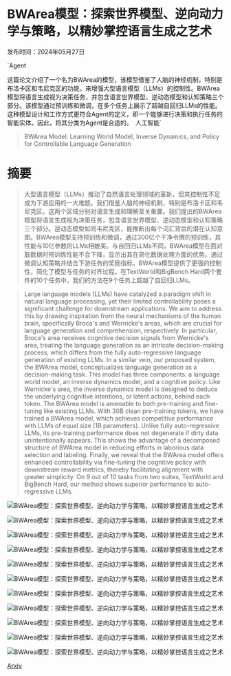 # BWArea模型：探索世界模型、逆向动力学与策略，以精妙掌控语言生成之艺术

发布时间：2024年05月27日

`Agent

这篇论文介绍了一个名为BWArea的模型，该模型借鉴了人脑的神经机制，特别是布洛卡区和韦尼克区的功能，来增强大型语言模型（LLMs）的控制性。BWArea模型将语言生成视为决策任务，并包含语言世界模型、逆动态模型和认知策略三个部分。该模型通过预训练和微调，在多个任务上展示了超越自回归LLMs的性能。这种模型设计和工作方式更符合Agent的定义，即一个能够进行决策和执行任务的智能实体。因此，将其分类为Agent是合适的。` `人工智能`

> BWArea Model: Learning World Model, Inverse Dynamics, and Policy for Controllable Language Generation

# 摘要

> 大型语言模型（LLMs）推动了自然语言处理领域的革新，但其控制性不足成为下游应用的一大难题。我们借鉴人脑的神经机制，特别是布洛卡区和韦尼克区，这两个区域分别对语言生成和理解至关重要。我们提出的BWArea模型将语言生成视为决策任务，包含语言世界模型、逆动态模型和认知策略三个部分。逆动态模型如同韦尼克区，能推断出每个词汇背后的潜在认知意图。BWArea模型支持预训练和微调，通过300亿个干净令牌的预训练，其性能与10亿参数的LLMs相媲美。与自回归LLMs不同，BWArea模型在面对脏数据时预训练性能不会下降，显示出其在简化数据处理方面的优势。通过微调认知策略并结合下游任务的奖励指标，BWArea模型提供了更强的控制性，简化了模型与任务的对齐过程。在TextWorld和BigBench Hard两个套件的10个任务中，我们的方法在9个任务上超越了自回归LLMs。

> Large language models (LLMs) have catalyzed a paradigm shift in natural language processing, yet their limited controllability poses a significant challenge for downstream applications. We aim to address this by drawing inspiration from the neural mechanisms of the human brain, specifically Broca's and Wernicke's areas, which are crucial for language generation and comprehension, respectively. In particular, Broca's area receives cognitive decision signals from Wernicke's area, treating the language generation as an intricate decision-making process, which differs from the fully auto-regressive language generation of existing LLMs. In a similar vein, our proposed system, the BWArea model, conceptualizes language generation as a decision-making task. This model has three components: a language world model, an inverse dynamics model, and a cognitive policy. Like Wernicke's area, the inverse dynamics model is designed to deduce the underlying cognitive intentions, or latent actions, behind each token. The BWArea model is amenable to both pre-training and fine-tuning like existing LLMs. With 30B clean pre-training tokens, we have trained a BWArea model, which achieves competitive performance with LLMs of equal size (1B parameters). Unlike fully auto-regressive LLMs, its pre-training performance does not degenerate if dirty data unintentionally appears. This shows the advantage of a decomposed structure of BWArea model in reducing efforts in laborious data selection and labeling. Finally, we reveal that the BWArea model offers enhanced controllability via fine-tuning the cognitive policy with downstream reward metrics, thereby facilitating alignment with greater simplicity. On 9 out of 10 tasks from two suites, TextWorld and BigBench Hard, our method shows superior performance to auto-regressive LLMs.

![BWArea模型：探索世界模型、逆向动力学与策略，以精妙掌控语言生成之艺术](../../../paper_images/2405.17039/x1.png)

![BWArea模型：探索世界模型、逆向动力学与策略，以精妙掌控语言生成之艺术](../../../paper_images/2405.17039/x2.png)

![BWArea模型：探索世界模型、逆向动力学与策略，以精妙掌控语言生成之艺术](../../../paper_images/2405.17039/x3.png)

![BWArea模型：探索世界模型、逆向动力学与策略，以精妙掌控语言生成之艺术](../../../paper_images/2405.17039/x4.png)

![BWArea模型：探索世界模型、逆向动力学与策略，以精妙掌控语言生成之艺术](../../../paper_images/2405.17039/x5.png)

![BWArea模型：探索世界模型、逆向动力学与策略，以精妙掌控语言生成之艺术](../../../paper_images/2405.17039/x6.png)

![BWArea模型：探索世界模型、逆向动力学与策略，以精妙掌控语言生成之艺术](../../../paper_images/2405.17039/x7.png)

![BWArea模型：探索世界模型、逆向动力学与策略，以精妙掌控语言生成之艺术](../../../paper_images/2405.17039/x8.png)

![BWArea模型：探索世界模型、逆向动力学与策略，以精妙掌控语言生成之艺术](../../../paper_images/2405.17039/x9.png)

![BWArea模型：探索世界模型、逆向动力学与策略，以精妙掌控语言生成之艺术](../../../paper_images/2405.17039/x10.png)

![BWArea模型：探索世界模型、逆向动力学与策略，以精妙掌控语言生成之艺术](../../../paper_images/2405.17039/x11.png)

[Arxiv](https://arxiv.org/abs/2405.17039)